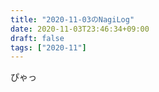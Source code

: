 ```yaml
---
title: "2020-11-03のNagiLog"
date: 2020-11-03T23:46:34+09:00
draft: false
tags: ["2020-11"]
---
```


ぴゃっ